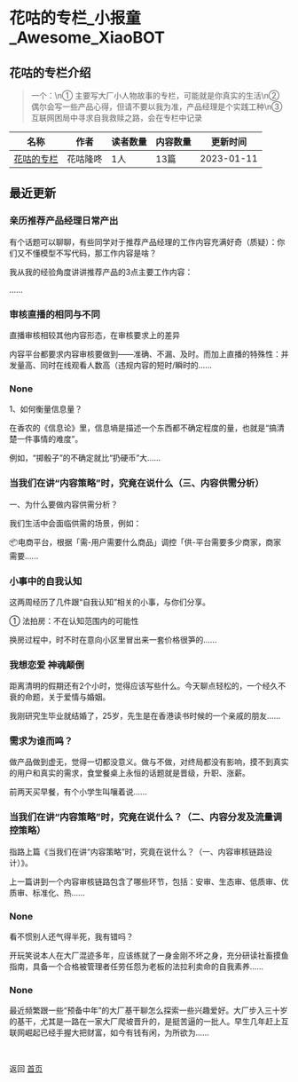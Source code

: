# 花咕的专栏_小报童_Awesome_XiaoBOT

## 花咕的专栏介绍
> 一个：\n① 主要写大厂小人物故事的专栏，可能就是你真实的生活\n② 偶尔会写一些产品心得，但请不要以我为准，产品经理是个实践工种\n③  
互联网困局中寻求自我救赎之路，会在专栏中记录  
  


|名称|作者|读者数量|内容数量|更新时间|
|---|---|---|---|---|
|[花咕的专栏](https://xiaobot.net/p/FlowerDance?refer=9c3f1c95-a052-465a-9902-f6d75080262a)|花咕隆咚|1人|13篇|2023-01-11|

## 最近更新
### 亲历推荐产品经理日常产出

有个话题可以聊聊，有些同学对于推荐产品经理的工作内容充满好奇（质疑）：你们又不懂模型不写代码，那工作内容是啥？

我从我的经验角度讲讲推荐产品的3点主要工作内容：

......

### 审核直播的相同与不同

直播审核相较其他内容形态，在审核要求上的差异

内容平台都要求内容审核要做到——准确、不漏、及时。而加上直播的特殊性：并发量高、同时在线观看人数高（违规内容的短时/瞬时的......

### None

1、如何衡量信息量？

在香农的《信息论》里，信息墒是描述一个东西都不确定程度的量，也就是“搞清楚一件事情的难度”。

例如，“掷骰子”的不确定就比“扔硬币”大......

### 当我们在讲“内容策略”时，究竟在说什么（三、内容供需分析）

一、为什么要做内容供需分析？

我们生活中会面临供需的场景，例如：

📦电商平台，根据「需-用户需要什么商品」调控「供-平台需要多少商家，商家需要......

### 小事中的自我认知

这两周经历了几件跟“自我认知”相关的小事，与你们分享。

① 法拍房：不在认知范围内的可能性

换房过程中，时不时在意向小区里冒出来一套价格很笋的......

### 我想恋爱 神魂颠倒

距离清明的假期还有2个小时，觉得应该写些什么。今天聊点轻松的，一个经久不衰的命题，关于爱情与婚姻。

我刚研究生毕业就结婚了，25岁，先生是在香港读书时候的一个亲戚的朋友......

### 需求为谁而鸣？

做产品做到虚无，觉得一切都没意义。做与不做，对终局都没有影响，摸不到真实的用户和真实的需求，食堂餐桌上永恒的话题就是晋级，升职、涨薪。

前两天买早餐，有个小学生叫嚷着说......

### 当我们在讲“内容策略”时，究竟在说什么？（二、内容分发及流量调控策略）

指路上篇《当我们在讲“内容策略”时，究竟在说什么？（一、内容审核链路设计）》。

上一篇讲到一个内容审核链路包含了哪些环节，包括：安审、生态审、低质审、优质审、标准化、热......

### None

看不惯别人还气得半死，我有错吗？

开玩笑说本人在大厂混迹多年，应该练就了一身金刚不坏之身，充分研读社畜摸鱼指南，具备一个合格被管理者任劳任怨为老板的法拉利卖命的自我素养......

### None

最近频繁跟一些“预备中年”的大厂基干聊怎么探索一些兴趣爱好。大厂步入三十岁的基干，尤其是一路在一家大厂爬坡晋升的，是挺苦逼的一批人。早生几年赶上互联网崛起已经手握大把财富，如今有钱有闲，为所欲为......


<a href="https://github.com/Reno9527/awesome-xiaobot" style="color: white; text-decoration: none;">awesome-xiaobot</a>

返回 [首页](../README.md)
